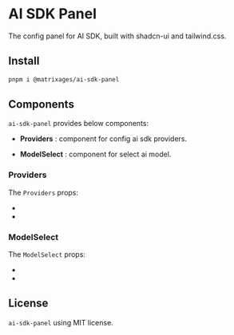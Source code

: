 # AI SDK Panel

The config panel for AI SDK, built with shadcn-ui and tailwind.css.

## Install

```bash
pnpm i @matrixages/ai-sdk-panel
```

## Components

`ai-sdk-panel` provides below components:

- **Providers** : component for config ai sdk providers.

- **ModelSelect** : component for select ai model.

### Providers

The `Providers` props:

-

-

### ModelSelect

The `ModelSelect` props:

-

-

## License

`ai-sdk-panel` using MIT license.
